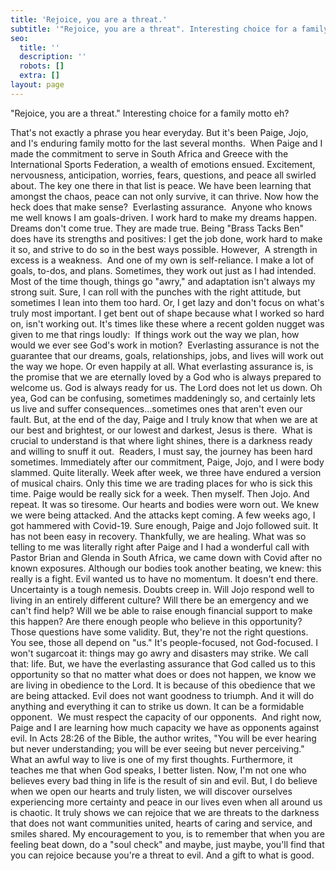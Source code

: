 ```yaml
---
title: 'Rejoice, you are a threat.'
subtitle: '"Rejoice, you are a threat". Interesting choice for a family motto, eh?'
seo:
  title: ''
  description: ''
  robots: []
  extra: []
layout: page
---
```

"Rejoice, you are a threat."
Interesting choice for a family motto eh? 

That's not exactly a phrase you hear everyday. But it's been Paige, Jojo, and I's enduring family motto for the last several months. 
When Paige and I made the commitment to serve in South Africa and Greece with the International Sports Federation, a wealth of emotions ensued. Excitement, nervousness, anticipation, worries, fears, questions, and peace all swirled about. The key one there in that list is peace. We have been learning that amongst the chaos, peace can not only survive, it can thrive. Now how the heck does that make sense? 
Everlasting assurance. 
Anyone who knows me well knows I am goals-driven. I work hard to make my dreams happen. Dreams don't come true. They are made true. Being "Brass Tacks Ben" does have its strengths and positives: I get the job done, work hard to make it so, and strive to do so in the best ways possible. However, 
A strength in excess is a weakness. 
And one of my own is self-reliance. I make a lot of goals, to-dos, and plans. Sometimes, they work out just as I had intended. Most of the time though, things go "awry," and adaptation isn't always my strong suit. Sure, I can roll with the punches with the right attitude, but sometimes I lean into them too hard. Or, I get lazy and don't focus on what's truly most important. I get bent out of shape because what I worked so hard on, isn't working out. It's times like these where a recent golden nugget was given to me that rings loudly: 
If things work out the way we plan, how would we ever see God's work in motion? 
Everlasting assurance is not the guarantee that our dreams, goals, relationships, jobs, and lives will work out the way we hope. Or even happily at all. What everlasting assurance is, is the promise that we are eternally loved by a God who is always prepared to welcome us. God is always ready for us. The Lord does not let us down. Oh yea, God can be confusing, sometimes maddeningly so, and certainly lets us live and suffer consequences...sometimes ones that aren't even our fault. But, at the end of the day, Paige and I truly know that when we are at our best and brightest, or our lowest and darkest, Jesus is there. 
What is crucial to understand is that where light shines, there is a darkness ready and willing to snuff it out. 
Readers, I must say, the journey has been hard sometimes. Immediately after our commitment, Paige, Jojo, and I were body slammed. Quite literally. Week after week, we three have endured a version of musical chairs. Only this time we are trading places for who is sick this time. Paige would be really sick for a week. Then myself. Then Jojo. And repeat. It was so tiresome. Our hearts and bodies were worn out. We knew we were being attacked. And the attacks kept coming.
A few weeks ago, I got hammered with Covid-19. Sure enough, Paige and Jojo followed suit. It has not been easy in recovery. Thankfully, we are healing. What was so telling to me was literally right after Paige and I had a wonderful call with Pastor Brian and Glenda in South Africa, we came down with Covid after no known exposures. Although our bodies took another beating, we knew: this really is a fight. Evil wanted us to have no momentum. It doesn't end there. 
Uncertainty is a tough nemesis. Doubts creep in. Will Jojo respond well to living in an entirely different culture? Will there be an emergency and we can't find help? Will we be able to raise enough financial support to make this happen? Are there enough people who believe in this opportunity? 
Those questions have some validity. But, they're not the right questions. You see, those all depend on "us." It's people-focused, not God-focused. I won't sugarcoat it: things may go awry and disasters may strike. We call that: life. But, we have the everlasting assurance that God called us to this opportunity so that no matter what does or does not happen, we know we are living in obedience to the Lord. It is because of this obedience that we are being attacked. Evil does not want goodness to triumph. And it will do anything and everything it can to strike us down. It can be a formidable opponent. 
We must respect the capacity of our opponents. 
And right now, Paige and I are learning how much capacity we have as opponents against evil. In Acts 28:26 of the Bible, the author writes, "You will be ever hearing but never understanding; you will be ever seeing but never perceiving." What an awful way to live is one of my first thoughts. Furthermore, it teaches me that when God speaks, I better listen. Now, I'm not one who believes every bad thing in life is the result of sin and evil. But, I do believe when we open our hearts and truly listen, we will discover ourselves experiencing more certainty and peace in our lives even when all around us is chaotic. It truly shows we can rejoice that we are threats to the darkness that does not want communities united, hearts of caring and service, and smiles shared. My encouragement to you, is to remember that when you are feeling beat down, do a "soul check" and maybe, just maybe, you'll find that you can rejoice because you're a threat to evil. And a gift to what is good. 


